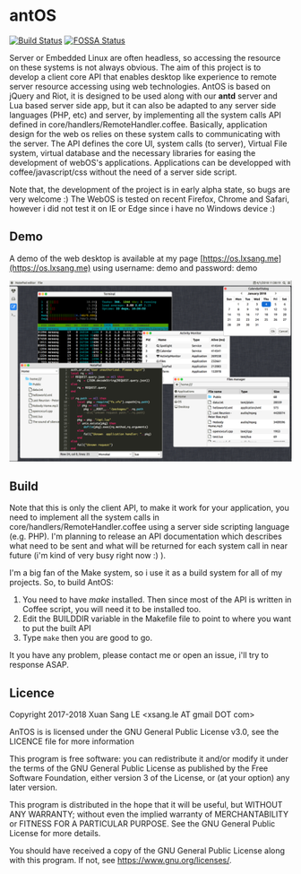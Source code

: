 # antOS
[![Build Status](https://travis-ci.org/lxsang/antos.svg?branch=master)](https://travis-ci.org/lxsang/antos)
[![FOSSA Status](https://app.fossa.io/api/projects/git%2Bgithub.com%2Flxsang%2Fantos.svg?type=shield)](https://app.fossa.io/projects/git%2Bgithub.com%2Flxsang%2Fantos?ref=badge_shield)

Server or Embedded Linux are often headless, so accessing the resource on these systems is not always obvious. The aim of this project is to develop a client core API that enables desktop like experience to remote server resource accessing using web technologies. AntOS is based on jQuery and Riot, it is designed to be used along with our **antd** server and Lua based server side app, but it can also be adapted to any server side languages (PHP, etc) and server, by implementing all the system calls API defined in core/handlers/RemoteHandler.coffee. Basically, application design for the web os relies on these system calls to communicating with the server.  The API defines the core UI, system calls (to server), Virtual File system, virtual database and the necessary libraries for easing the development of webOS's applications. Applications can be developped with coffee/javascript/css without the need of a server side script.

Note that, the development of the project is in early alpha state, so bugs are very welcome :)
The WebOS is tested on recent Firefox, Chrome and Safari, however i did not test it on IE or Edge since i have no Windows device :)

## Demo
A demo of the web desktop is available at my page  [https://os.lxsang.me](https://os.lxsang.me) using username: demo and password: demo

![Screenshot](screenshot.png "Screenshot")
 
## Build

Note that this is only the client API, to make it work for your application, you need to implement all the system calls in core/handlers/RemoteHandler.coffee using a server side scripting language (e.g. PHP). I'm planning to release an API documentation which describes what need to be sent and what will be returned for each system call in near future (i'm kind of very busy right now :) ).

I'm a big fan of the Make system, so i use it as a build system for all of my projects. So, to build AntOS:
1. You need to have *make* installed. Then since most of the API is written in Coffee script, you will need it to be installed too.
2. Edit the BUILDDIR variable in the Makefile file to point to where you want to put the built API
3. Type `make` then you are good to go.

It you have any problem, please contact me or open an issue, i'll try to response ASAP.

## Licence

Copyright 2017-2018 Xuan Sang LE <xsang.le AT gmail DOT com>

AnTOS is is licensed under the GNU General Public License v3.0, see the LICENCE file for more information

 This program is free software: you can redistribute it and/or modify
    it under the terms of the GNU General Public License as published by
    the Free Software Foundation, either version 3 of the License, or
    (at your option) any later version.

   This program is distributed in the hope that it will be useful,
    but WITHOUT ANY WARRANTY; without even the implied warranty of
    MERCHANTABILITY or FITNESS FOR A PARTICULAR PURPOSE.  See the
    GNU General Public License for more details.

   You should have received a copy of the GNU General Public License
    along with this program.  If not, see <https://www.gnu.org/licenses/>.

